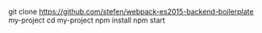 git clone https://github.com/stefen/webpack-es2015-backend-boilerplate my-project
cd my-project
npm install
npm start

